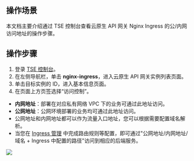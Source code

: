 ## 操作场景

本文档主要介绍通过 TSE 控制台查看云原生 API 网关 Nginx Ingress 的公/内网访问地址的操作步骤。

## 操作步骤

1. 登录 [TSE 控制台](https://console.cloud.tencent.com/tse/nignx)。
2. 在左侧导航栏，单击 **nginx-ingress**，进入云原生 API 网关实例列表页面。
3. 单击目标实例的 ID，进入基本信息页面。
4. 在页面上方页签选择“访问控制”。
 - **内网地址**：部署在对应私有网络 VPC 下的业务可通过此地址访问。
 - **公网地址**：公网环境部署的业务均可通过此地址访问。
 - 公网地址和内网地址都可以作为流量入口地址，您可以根据需要配置域名解析。
 - 当您在 [Ingress 管理](https://cloud.tencent.com/document/product/1364/79930) 中完成路由规则等配置，即可通过"公网地址/内网地址/域名 + Ingress 中配置的路径"访问到相应的后端服务。
<img src="https://qcloudimg.tencent-cloud.cn/raw/4bfa8ffd72831e9a73519c356a8570da.jpg">

